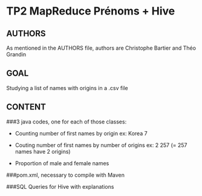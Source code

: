 # TP2 MapReduce Prénoms + Hive

## AUTHORS
As mentioned in the AUTHORS file, authors are Christophe Bartier and Théo Grandin

## GOAL
Studying a list of names with origins in a .csv file 

## CONTENT
###3 java codes, one for each of those classes:
- Counting number of first names by origin
  ex: Korea 7

- Couting number of first names by number of origins
  ex: 2 257 (= 257 names have 2 origins)
  
- Proportion of male and female names

###pom.xml, necessary to compile with Maven 

###SQL Queries for Hive with explanations
